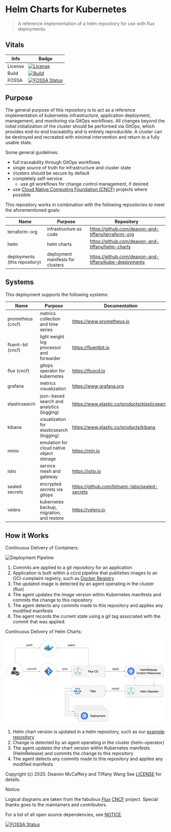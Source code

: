 # Helm Charts for Kubernetes

> A reference implementation of a helm repository for use with flux deployments.

## Vitals

| Info     | Badge                                                 |
|----------|-------------------------------------------------------|
| License  | [![License][license-image]][license-url]              |
| Build    | [![Build][build-image]][build-url]                    |
| FOSSA    | [![FOSSA Status][fossa-badge-image]][fossa-badge-url] |

## Purpose

The general purpose of this repository is to act as a reference implementation of kubernetes infrastructure, application
deployment, management, and monitoring via GitOps workflows. All changes beyond the initial initialization of the
cluster should be performed via GitOps, which provides end-to-end traceability and is entirely reproducible. A cluster
can be destroyed and recreated with minimal intervention and return to a fully usable state.

Some general guidelines:

* full traceability through GitOps workflows
* single source of truth for infrastructure and cluster state
* clusters should be secure by default
* completely self-service
  * use git workflows for change control management, if desired
* use [Cloud Native Computing Foundation (CNCF)][cncf-url] projects where possible

This repository works in combination with the following repositories to meet the aforementioned goals:

| Name                          | Purpose                           | Repository                                             |
|-------------------------------|-----------------------------------|--------------------------------------------------------|
| terraform-org                 | infrastructure as code            | https://github.com/deavon-and-tiffany/terraform-org    |
| helm                          | helm charts                       | https://github.com/deavon-and-tiffany/helm-charts      |
| deployments (this repository) | deployment manifests for clusters | https://github.com/deavon-and-tiffany/kube-deployments |

## Systems

This deployment supports the following systems:

| Name              | Purpose                                   | Documentation                                  |
|------------------ |-------------------------------------------|----------------------------------------------- |
| prometheus (cncf) | metrics collection and time series        | https://www.prometheus.io                      |
| fluent-bit (cncf) | light weight log processor and forwarder  | https://fluentbit.io                           |
| flux (cncf)       | gitops operator for kubernetes            | https://fluxcd.io                              |
| grafana           | metrics visualization                     | https://www.grafana.org                        |
| elasticsearch     | json-based search and analytics (logging) | https://www.elastic.co/products/elasticsearch  |
| kibana            | visualization for elasticsearch (logging) | https://www.elastic.co/products/kibana         |
| minio             | emulation for cloud native object storage | https://min.io                                 |
| istio             | service mesh and gateway                  | https://istio.io                               |
| sealed secrets    | encrypted secrets via gitops              | https://github.com/bitnami-labs/sealed-secrets |
| velero            | kubernetes backup, migration, and restore | https://velero.io                              |

## How it Works

Continuous Delivery of Containers:

![Deployment Pipeline](https://github.com/fluxcd/flux/blob/master/docs/_files/flux-cd-diagram.png?raw=true)

1. Commits are applied to a git repository for an application
2. Application is built within a ci/cd pipeline that publishes images to an OCI-complaint registry, such as
   [Docker Registry][docker-registry-url]
3. The updated image is detected by an agent operating in the cluster (flux)
4. The agent updates the image version within Kubernetes manifests and commits the change to this repository
5. The agent detects any commits made to this repository and applies any modified manifests
6. The agent records the current state using a git tag associated with the commit that was applied.

Continuous Delivery of Helm Charts:

![GitOps Helm Operator][helm-operator-image]

1. Helm chart version is updated in a helm repository, such as our [example repository][helm-repo-url]
2. Change is detected by an agent operating in the cluster (helm-operator)
3. The agent updates the chart version within Kubernetes manifests (HelmRelease) and commits the change to this
   repository
4. The agent detects any commits made to this repository and applies any modified manifests

Copyright (c) 2020. Deavon McCaffery and Tiffany Wang
See [LICENSE][license-url] for details.

Notice:

Logical diagrams are taken from the fabulous [Flux][flux-url] [CNCF][cncf-url] project. Special thanks goes to the
maintainers and contributors.

For a list of all open source dependencies, see [NOTICE][notice-url].

[![FOSSA Status][fossa-scan-image]][fossa-scan-url]

[build-image]: https://github.com/deavon-and-tiffany/helm-charts/workflows/release/badge.svg
[build-url]: https://github.com/deavon-and-tiffany/helm-charts/actions?query=workflow%3Arelease

[cncf-url]: https://cncf.io

[docker-registry-url]: https://hub.docker.com

[flux-url]: https://fluxcd.io
[flux-pipeline-image]: https://github.com/fluxcd/flux/blob/master/docs/_files/flux-cd-diagram.png?raw=true

[fossa-badge-image]: https://app.fossa.com/api/projects/custom%2B14462%2Fref-kube-deploy.svg?type=small
[fossa-badge-url]: https://app.fossa.com/projects/custom%2B14462%2Fref-kube-deploy?ref=badge_small

[fossa-scan-image]: https://app.fossa.com/api/projects/custom%2B14462%2Fref-kube-deploy.svg?type=large
[fossa-scan-url]: https://app.fossa.com/projects/custom%2B14462%2Fref-kube-deploy?ref=badge_large

[license-image]: https://img.shields.io/badge/license-MIT-blue.svg
[license-url]: LICENSE

[notice-url]: NOTICE.md

[helm-operator-image]:https://github.com/fluxcd/helm-operator/blob/master/docs/_files/fluxcd-helm-operator-diagram.png?raw=true
[helm-repo-url]: https://deavon-and-tiffany.gitlab.io/helm-charts/index.yaml

[tiller-sidecar-pr-url]: https://github.com/fluxcd/helm-operator/pull/79
